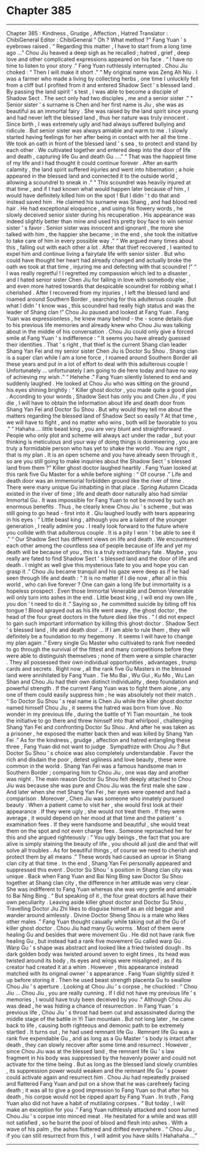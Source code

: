 
# Chapter 385


---

Chapter 385 : Kindness , Grudge , Affection , Hatred
Translator :
ChibiGeneral
Editor :
ChibiGeneral
“ Oh ? What method ?” Fang Yuan ’ s eyebrows raised .
“ Regarding this matter , I have to start from a long time ago …” Chou Jiu heaved a deep sigh as he recalled ; hatred , grief , deep love and other complicated expressions appeared on his face .
“ I have no time to listen to your story .” Fang Yuan ruthlessly interrupted .
Chou Jiu choked : “ Then I will make it short .”
“ My original name was Zeng Ah Niu . I was a farmer who made a living by collecting herbs , one time I unluckily fell from a cliff but I profited from it and entered Shadow Sect ’ s blessed land . By passing the land spirit ’ s test , I was able to become a disciple of Shadow Sect . The sect only had two disciples , me and a senior sister .”
“ Senior sister ’ s surname is Chen and her first name is Jiu , she was as beautiful as an immortal fairy . She was raised by the land spirit since young and had never left the blessed land , thus her nature was truly innocent . Since birth , I was extremely ugly and had always suffered bullying and ridicule . But senior sister was always amiable and warm to me . I slowly started having feelings for her after being in contact with her all the time . We took an oath in front of the blessed land ’ s sea , to protect and stand by each other . We cultivated together and entered deep into the door of life and death , capturing life Gu and death Gu ….”
“ That was the happiest time of my life and I had thought it could continue forever . After an earth calamity , the land spirit suffered injuries and went into hibernation ; a hole appeared in the blessed land and connected it to the outside world , allowing a scoundrel to sneak in .”
“ This scoundrel was heavily injured at that time , and if I had known what would happen later because of him , I would have definitely killed him on the spot ! But I didn ’ t do that and instead saved him . He claimed his surname was Shang , and had blood red hair . He had exceptional eloquence , and using his flowery words , he slowly deceived senior sister during his recuperation . His appearance was indeed slightly better than mine and used his pretty boy face to win senior sister ’ s favor . Senior sister was innocent and ignorant , the more she talked with him , the happier she became ; in the end , she took the initiative to take care of him in every possible way .”
“ We argued many times about this , falling out with each other a lot . After that thief recovered , I wanted to expel him and continue living a fairytale life with senior sister . But who could have thought her heart had already changed and actually broke the oath we took at that time , injuring me and defecting with that scoundrel !”
“ I was really regretful ! I regretted my compassion which led to a disaster , and I hated senior sister Chen Jiu for falling in love with somebody else , and even more hatred towards that despicable scoundrel for robbing what I cherished . After I recovered from my injuries , I left the blessed land and roamed around Southern Border , searching for this adulterous couple . But what I didn ’ t know was , this scoundrel had really high status and was the leader of Shang clan !”
Chou Jiu paused and looked at Fang Yuan .
Fang Yuan was expressionless , he knew many behind - the - scene details due to his previous life memories and already knew who Chou Jiu was talking about in the middle of his conversation .
Chou Jiu could only give a forced smile at Fang Yuan ’ s indifference : “ It seems you have already guessed their identities . That ’ s right , that thief is the current Shang clan leader Shang Yan Fei and my senior sister Chen Jiu is Doctor Su Shou . Shang clan is a super clan while I am a lone force , I roamed around Southern Border all these years and put in a lot of effort to deal with this adulterous couple ! Unfortunately … unfortunately I am going to die here today and have no way of achieving my wish .”
“ Hehehe .” Fang Yuan silently listened to end and suddenly laughed .
He looked at Chou Jiu who was sitting on the ground , his eyes shining brightly : “ Killer ghost doctor , you made quite a good plan . According to your words , Shadow Sect has only you and Chen Jiu , if you die , I will have to obtain the information about life and death door from Shang Yan Fei and Doctor Su Shou . But why would they tell me about the matters regarding the blessed land of Shadow Sect so easily ? At that time , we will have to fight , and no matter who wins , both will be favorable to you .”
“ Hahaha … little beast king , you are very blunt and straightforward . People who only plot and scheme will always act under the radar , but your thinking is meticulous and your way of doing things is domineering , you are truly a formidable person who has yet to shake the world . You are right , that is my plan . It is an open scheme and you have already seen through it , so are you still going to make inquiries about the Shadow Sect ’ s blessed land from them ?” Killer ghost doctor laughed heartily .
Fang Yuan looked at this rank five Gu Master for a while before sighing : “ Of course .”
Life and death door was an immemorial forbidden ground like the river of time .
There were many unique Gu inhabiting in that place .
Spring Autumn Cicada existed in the river of time ; life and death door naturally also had similar Immortal Gu .
It was impossible for Fang Yuan to not be moved by such an enormous benefits . Thus , he clearly knew Chou Jiu ’ s scheme , but was still going to go head - first into it .
Qiu laughed loudly with tears appearing in his eyes : “ Little beast king , although you are a talent of the younger generation , I really admire you . I really look forward to the future where you collide with that adulterous couple . It is a pity I won ’ t be able to see it .”
“ Our Shadow Sect has different views on life and death . We encountered each other among the countless sea of people because of life and yet my death will be because of you , this is a truly extraordinary fate . Maybe , you really are fated to find Shadow Sect ’ s blessed land and the door of life and death . I might as well give this mysterious fate to you and hope you can grasp it .”
Chou Jiu became tranquil and his gaze were deep as if he had seen through life and death : “ It is no matter if I die now , after all in this world , who can live forever ? One can gain a long life but immortality is a hopeless prospect . Even those Immortal Venerable and Demon Venerable will only turn into ashes in the end . Little beast king , I will end my own life , you don ’ t need to do it .”
Saying so , he committed suicide by biting off his tongue !
Blood sprayed out as his life went away , the ghost doctor , the head of the four great doctors in the future died like this .
“ I did not expect to gain such important information by killing this ghost doctor . Shadow Sect ’ s blessed land , life and death door … If I am able to rule them , they will definitely be a foundation to my hegemony . It seems I will have to change my plan again .”
Every single Gu Master who cultivated to rank five needed to go through the survival of the fittest and many competitions before they were able to distinguish themselves ; none of them were a simple character .
They all possessed their own individual opportunities , advantages , trump cards and secrets .
Right now , all the rank five Gu Masters in the blessed land were annihilated by Fang Yuan .
Tie Mu Bai , Wu Gui , Ku Mo , Wu Lan Shan and Chou Jiu had their own distinct individuality , deep foundation and powerful strength . If the current Fang Yuan was to fight them alone , any one of them could easily suppress him ; he was absolutely not their match .
“ So Doctor Su Shou ’ s real name is Chen Jiu while the killer ghost doctor named himself Chou Jiu , it seems the hatred was born from love . No wonder in my previous life , during the battle of Yi Tian mountain , he took the initiative to go there and threw himself into that whirlpool , challenging Shang Yan Fei and confronting Doctor Su Shou . And after he was taken as a prisoner , he exposed the matter back then and was killed by Shang Yan Fei .”
As for the kindness , grudge , affection and hatred entangling these three , Fang Yuan did not want to judge .
Sympathize with Chou Jiu ? But Doctor Su Shou ’ s choice was also completely understandable . Favor the rich and disdain the poor , detest ugliness and love beauty , these were common in the world .
Shang Yan Fei was a famous handsome man in Southern Border ; comparing him to Chou Jiu , one was day and another was night .
The main reason Doctor Su Shou felt deeply attached to Chou Jiu was because she was pure and Chou Jiu was the first male she saw . And later when she met Shang Yan Fei , her eyes were opened and had a comparison .
Moreover , Chen Jiu was someone who innately pursued beauty .
When a patient came to visit her , she would first look at their appearance . If they were ugly , she would not treat them . If they were average , it would depend on her mood at that time and the patient ’ s examination fees . If they were handsome and beautiful , she would treat them on the spot and not even charge fees .
Someone reproached her for this and she argued righteously : “ You ugly beings , the fact that you are alive is simply staining the beauty of life , you should all just die and that will solve all troubles . As for beautiful things , of course we need to cherish and protect them by all means .”
These words had caused an uproar in Shang clan city at that time . In the end , Shang Yan Fei personally appeared and suppressed this event .
Doctor Su Shou ’ s position in Shang clan city was unique .
Back when Fang Yuan and Bai Ning Bing saw Doctor Su Shou together at Shang clan city , the difference in her attitude was very clear . She was indifferent to Fang Yuan whereas she was very gentle and amiable to Bai Ning Bing .
“ But speaking of it , the four great doctors all have their own peculiarity . Leaving aside killer ghost doctor and Doctor Su Shou , Travelling Doctor Jiu Zhi likes to disguise himself as an old beggar and wander around aimlessly . Divine Doctor Sheng Shou is a male who likes other males .”
Fang Yuan thought casually while taking out all the Gu of killer ghost doctor .
Chou Jiu had many Gu worms .
Most of them were healing Gu and besides that were movement Gu .
He did not have rank five healing Gu , but instead had a rank five movement Gu called warp Gu .
Warp Gu ’ s shape was abstract and looked like a fried twisted dough . Its dark golden body was twisted around seven to eight times , its head was twisted around its body , its eyes and wings were misaligned ; as if its creator had created it at a whim .
However , this appearance instead matched with its original owner ’ s appearance .
Fang Yuan slightly sized it up before storing it . Then he used beast strength placenta Gu to swallow Chou Jiu ’ s aperture .
Looking at Chou Jiu ’ s corpse , he chuckled : “ Chou Jiu … Chou Jiu , you are really cunning . If I did not have my previous life ’ s memories , I would have truly been deceived by you .”
Although Chou Jiu was dead , he was hiding a chance of resurrection .
In Fang Yuan ’ s previous life , Chou Jiu ’ s throat had been cut and assassinated during the middle stage of the battle in Yi Tian mountain . But not long later , he came back to life , causing both righteous and demonic path to be extremely startled .
It turns out , he had used remnant life Gu .
Remnant life Gu was a rank five expendable Gu , and as long as a Gu Master ’ s body is intact after death , they can slowly recover after some time and resurrect .
However , since Chou Jiu was at the blessed land , the remnant life Gu ’ s law fragment in his body was suppressed by the heavenly power and could not activate for the time being . But as long as the blessed land slowly crumbles , its suppression power would weaken and the remnant life Gu ’ s power could activate again and resurrect him .
Chou Jiu had repeatedly praised and flattered Fang Yuan and put on a show that he was carefreely facing death ; it was all to give a good impression to Fang Yuan so that after his death , his corpse would not be ripped apart by Fang Yuan .
In truth , Fang Yuan also did not have a habit of mutilating corpses .
“ But today , I will make an exception for you .” Fang Yuan ruthlessly attacked and soon turned Chou Jiu ’ s corpse into minced meat .
He hesitated for a while and was still not satisfied , so he burnt the pool of blood and flesh into ashes .
With a wave of his palm , the ashes fluttered and drifted everywhere .
“ Chou Jiu , if you can still resurrect from this , I will admit you have skills ! Hahahaha …”

---

